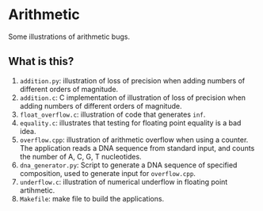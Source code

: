 # Arithmetic
Some illustrations of arithmetic bugs.

## What is this?
1. `addition.py`: illustration of loss of precision when adding numbers
    of different orders of magnitude.
1. `addition.c`: C implementation of illustration of loss of precision
    when adding numbers of different orders of magnitude.
1. `float_overflow.c`: illustration of code that generates `inf`.
1. `equality.c`: illustrates that testing for floating point equality is
    a bad idea.
1. `overflow.cpp`: illustration of arithmetic overflow when using a
    counter. The application reads a DNA sequence from standard input,
    and counts the number of A, C, G, T nucleotides.
1. `dna_generator.py`: Script to generate a DNA sequence of specified
    composition, used to generate input for `overflow.cpp`.
1. `underflow.c`: illustration of numerical underflow in floating point
    artihmetic.
1. `Makefile`: make file to build the applications.
